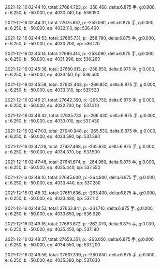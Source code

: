 2021-12-16 02:44:10, total: 27684.723, p: -258.460, delta:6.875 手, g:0.000, e: 6.250, b: -50.000, ep: 4030.740, bp: 536.150

2021-12-16 02:44:31, total: 27675.637, p: -259.090, delta:6.875 手, g:0.000, e: 6.250, b: -50.000, ep: 4032.110, bp: 536.400

2021-12-16 02:44:53, total: 27685.731, p: -258.760, delta:6.875 手, g:0.000, e: 6.250, b: -50.000, ep: 4030.200, bp: 536.120

2021-12-16 02:45:14, total: 27686.414, p: -258.090, delta:6.875 手, g:0.000, e: 6.250, b: -50.000, ep: 4031.990, bp: 536.260

2021-12-16 02:45:36, total: 27680.013, p: -258.850, delta:6.875 手, g:0.000, e: 6.250, b: -50.000, ep: 4033.150, bp: 536.500

2021-12-16 02:45:58, total: 27632.463, p: -266.850, delta:6.875 手, g:0.000, e: 6.250, b: -50.000, ep: 4033.310, bp: 537.520

2021-12-16 02:46:21, total: 27642.390, p: -265.750, delta:6.875 手, g:0.000, e: 6.250, b: -50.000, ep: 4032.730, bp: 537.310

2021-12-16 02:46:42, total: 27635.732, p: -266.430, delta:6.875 手, g:0.000, e: 6.250, b: -50.000, ep: 4033.010, bp: 537.430

2021-12-16 02:47:03, total: 27640.948, p: -265.530, delta:6.875 手, g:0.000, e: 6.250, b: -50.000, ep: 4033.590, bp: 537.390

2021-12-16 02:47:26, total: 27637.488, p: -265.630, delta:6.875 手, g:0.000, e: 6.250, b: -50.000, ep: 4034.370, bp: 537.500

2021-12-16 02:47:48, total: 27641.674, p: -264.960, delta:6.875 手, g:0.000, e: 6.250, b: -50.000, ep: 4035.440, bp: 537.550

2021-12-16 02:48:10, total: 27645.600, p: -264.800, delta:6.875 手, g:0.000, e: 6.250, b: -50.000, ep: 4033.440, bp: 537.280

2021-12-16 02:48:32, total: 27651.636, p: -263.400, delta:6.875 手, g:0.000, e: 6.250, b: -50.000, ep: 4033.480, bp: 537.110

2021-12-16 02:48:53, total: 27663.841, p: -261.710, delta:6.875 手, g:0.000, e: 6.250, b: -50.000, ep: 4033.650, bp: 536.920

2021-12-16 02:49:16, total: 27663.872, p: -262.070, delta:6.875 手, g:0.000, e: 6.250, b: -50.000, ep: 4035.450, bp: 537.190

2021-12-16 02:49:37, total: 27659.351, p: -263.050, delta:6.875 手, g:0.000, e: 6.250, b: -50.000, ep: 4034.550, bp: 537.200

2021-12-16 02:49:59, total: 27667.339, p: -260.850, delta:6.875 手, g:0.000, e: 6.250, b: -50.000, ep: 4035.390, bp: 537.030